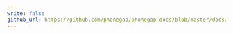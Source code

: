 ```yaml
---
write: false
github_url: https://github.com/phonegap/phonegap-docs/blob/master/docs/3-references/plugin-apis/in-app-browser.html.md
---
```

